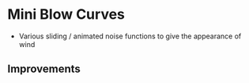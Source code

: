 # Mini Blow Curves

* Various sliding / animated noise functions to give the appearance of wind


## Improvements
